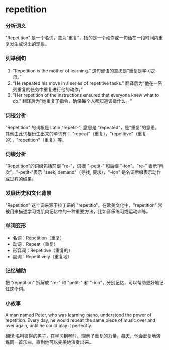 # repetition

### 分析词义

  

"Repetition" 是一个名词，意为“重复”，指的是一个动作或一句话在一段时间内重复发生或说出的现象。

  

### 列举例句

  

1.  “Repetition is the mother of learning.” 这句谚语的意思是“重复是学习之母。”
2.  “He repeated his move in a series of repetitive tasks.” 翻译后为“他在一系列重复的任务中重复进行他的动作。”
3.  "Her repetition of the instructions ensured that everyone knew what to do." 翻译后为"她重复了指令，确保每个人都知道该做什么。"

  

### 词根分析

  

"Repetition" 的词根是 Latin "repetit-", 意思是 "repeated"，是“重复”的意思。  
其他由此词根衍生出来的单词有： "repeat"（重复），"repetitive"（重复的），"repetition"（重复）等。

  

### 词缀分析

  

"Repetition"的词缀包括前缀 "re-"，词根 "-petit-" 和后缀 "-ion"。"re-" 表示“再次”，"-petit-"表示 "seek, demand"（寻找, 要求），"-ion" 是名词后缀表示动作或过程的结果。

  

### 发展历史和文化背景

  

"Repetition" 这个词来源于拉丁语的 "repetitio"。在欧美文化中，"repetition" 常被用来描述学习或肌肉记忆中的一种重要方法，比如音乐练习或运动训练。

  

### 单词变形

  

*   名词：Repetition（重复）
*   动词：Repeat（重复）
*   形容词：Repetitive（重复的）
*   副词：Repetitively（重复地）

  

### 记忆辅助

  

把 "repetition" 拆解成 "re-" 和 "petit-" 和 "-ion"，分别记忆，可以帮助更好地记住这个词。

  

### 小故事

  

A man named Peter, who was learning piano, understood the power of repetition. Every day, he would repeat the same piece of music over and over again, until he could play it perfectly.

  

翻译:名叫彼得的男子，在学习钢琴时，理解了重复的力量。每天，他会反复地演练同一首乐曲，直到他可以完美地演奏出来。
